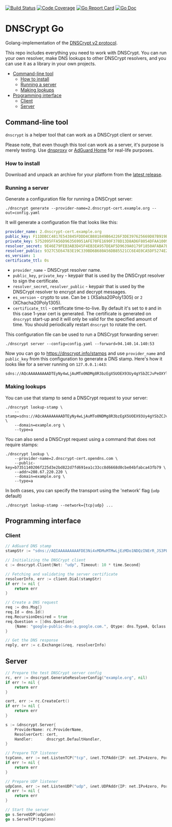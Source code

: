 [![Build Status](https://travis-ci.com/ameshkov/dnscrypt.svg?branch=master)](https://travis-ci.com/ameshkov/dnscrypt)
[![Code Coverage](https://img.shields.io/codecov/c/github/ameshkov/dnscrypt/master.svg)](https://codecov.io/github/ameshkov/dnscrypt?branch=master)
[![Go Report Card](https://goreportcard.com/badge/github.com/ameshkov/dnscrypt)](https://goreportcard.com/report/ameshkov/dnscrypt)
[![Go Doc](https://godoc.org/github.com/ameshkov/dnscrypt?status.svg)](https://godoc.org/github.com/ameshkov/dnscrypt)

# DNSCrypt Go

Golang-implementation of the [DNSCrypt v2 protocol](https://dnscrypt.info/protocol).

This repo includes everything you need to work with DNSCrypt. You can run your own resolver, make DNS lookups to other DNSCrypt resolvers, and you can use it as a library in your own projects.

* [Command-line tool](#commandline)
    * [How to install](#install)
    * [Running a server](#runningserver)
    * [Making lookups](#lookup)
* [Programming interface](#api)
    * [Client](#client)
    * [Server](#server)

## <a id="commandline"></a> Command-line tool

`dnscrypt` is a helper tool that can work as a DNSCrypt client or server.

Please note, that even though this tool can work as a server, it's purpose is merely testing. Use [dnsproxy](https://github.com/AdguardTeam/dnsproxy) or [AdGuard Home](https://github.com/AdguardTeam/AdGuardHome) for real-life purposes.


### <a id="install"></a> How to install

Download and unpack an archive for your platform from the [latest release](https://github.com/ameshkov/dnscrypt/releases).

### <a id="runningserver"></a> Running a server

Generate a configuration file for running a DNSCrypt server:

```shell script
./dnscrypt generate --provider-name=2.dnscrypt-cert.example.org --out=config.yaml
```

It will generate a configuration file that looks like this:

```yaml
provider_name: 2.dnscrypt-cert.example.org
public_key: F11DDBCC4817E543845FDDD4CB881849B64226F3DE397625669D87B919BC4FB0
private_key: 5752095FFA56D963569951AFE70FE1690F378D13D8AD6F8054DFAA100907F8B6F11DDBCC4817E543845FDDD4CB881849B64226F3DE397625669D87B919BC4FB0
resolver_secret: 9E46E79FEB3AB3D45F4EB3EA957DEAF5D9639A0179F1850AFABA7E58F87C74C4
resolver_public: 9327C5E64783E19C339BD6B680A56DB85521CC6E4E0CA5DF5274E2D3CE026C6B
es_version: 1
certificate_ttl: 0s
```

* `provider_name` - DNSCrypt resolver name.
* `public_key`, `private_key` - keypair that is used by the DNSCrypt resolver to sign the certificate.
* `resolver_secret`, `resolver_public` - keypair that is used by the DNSCrypt resolver to encrypt and decrypt messages.
* `es_version` - crypto to use. Can be `1` (XSalsa20Poly1305) or `2` (XChacha20Poly1305).
* `certificate_ttl` - certificate time-to-live. By default it's set to `0` and in this case 1-year cert is generated. The certificate is generated on `dnscrypt` start-up and it will only be valid for the specified amount of time. You should periodically restart `dnscrypt` to rotate the cert. 

This configuration file can be used to run a DNSCrypt forwarding server:

```shell script
./dnscrypt server --config=config.yaml --forward=94.140.14.140:53
```

Now you can go to https://dnscrypt.info/stamps and use `provider_name` and `public_key` from this configuration to generate a DNS stamp. Here's how it looks like for a server running on `127.0.0.1:443`:

```
sdns://AQcAAAAAAAAADTEyNy4wLjAuMTo0NDMg8R3bzEgX5UOEX93Uy4gYSbZCJvPeOXYlZp2HuRm8T7AbMi5kbnNjcnlwdC1jZXJ0LmV4YW1wbGUub3Jn
```

### <a id="lookup"></a> Making lookups

You can use that stamp to send a DNSCrypt request to your server:

```
./dnscrypt lookup-stamp \
    --stamp=sdns://AQcAAAAAAAAADTEyNy4wLjAuMTo0NDMg8R3bzEgX5UOEX93Uy4gYSbZCJvPeOXYlZp2HuRm8T7AbMi5kbnNjcnlwdC1jZXJ0LmV4YW1wbGUub3Jn \
    --domain=example.org \
    --type=a
```

You can also send a DNSCrypt request using a command that does not require stamps:

```
./dnscrypt lookup \
    --provider-name=2.dnscrypt-cert.opendns.com \
    --public-key=b7351140206f225d3e2bd822d7fd691ea1c33cc8d6668d0cbe04bfabca43fb79 \
    --addr=208.67.220.220 \
    --domain=example.org \
    --type=a
```

In both cases, you can specify the transport using the 'network' flag (`udp` default)
```
./dnscrypt lookup-stamp --network={tcp|udp} ...
```

## <a id="api"></a> Programming interface

### <a id="client"></a> Client

```go
// AdGuard DNS stamp
stampStr := "sdns://AQIAAAAAAAAAFDE3Ni4xMDMuMTMwLjEzMDo1NDQzINErR_JS3PLCu_iZEIbq95zkSV2LFsigxDIuUso_OQhzIjIuZG5zY3J5cHQuZGVmYXVsdC5uczEuYWRndWFyZC5jb20"

// Initializing the DNSCrypt client
c := dnscrypt.Client{Net: "udp", Timeout: 10 * time.Second}

// Fetching and validating the server certificate
resolverInfo, err := client.Dial(stampStr)
if err != nil {
    return err
}

// Create a DNS request
req := dns.Msg{}
req.Id = dns.Id()
req.RecursionDesired = true
req.Question = []dns.Question{
    {Name: "google-public-dns-a.google.com.", Qtype: dns.TypeA, Qclass: dns.ClassINET},
}

// Get the DNS response
reply, err := c.Exchange(&req, resolverInfo)
```

## <a id="server"></a> Server

```go
// Prepare the test DNSCrypt server config
rc, err := dnscrypt.GenerateResolverConfig("example.org", nil)
if err != nil {
    return err
}

cert, err := rc.CreateCert()
if err != nil {
    return err
}

s := &dnscrypt.Server{
    ProviderName: rc.ProviderName,
    ResolverCert: cert,
    Handler:      dnscrypt.DefaultHandler,
}

// Prepare TCP listener
tcpConn, err := net.ListenTCP("tcp", &net.TCPAddr{IP: net.IPv4zero, Port: 443})
if err != nil {
    return err
}

// Prepare UDP listener
udpConn, err := net.ListenUDP("udp", &net.UDPAddr{IP: net.IPv4zero, Port: 443})
if err != nil {
    return err
}

// Start the server
go s.ServeUDP(udpConn)
go s.ServeTCP(tcpConn)
```

